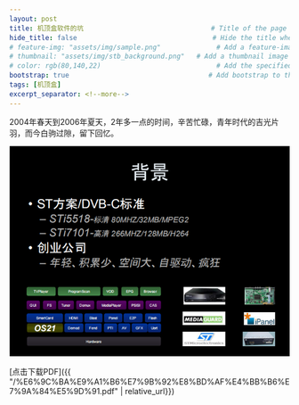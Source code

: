 ```yaml
---
layout: post
title: 机顶盒软件的坑                                # Title of the page
hide_title: false                                  # Hide the title when displaying the post, but shown in lists of posts
# feature-img: "assets/img/sample.png"              # Add a feature-image to the post
# thumbnail: "assets/img/stb_background.png"   # Add a thumbnail image on blog view
# color: rgb(80,140,22)                             # Add the specified color as feature image, and change link colors in post
bootstrap: true                                   # Add bootstrap to the page
tags: [机顶盒]
excerpt_separator: <!--more-->
---
```


2004年春天到2006年夏天，2年多一点的时间，辛苦忙碌，青年时代的吉光片羽，而今白驹过隙，留下回忆。

<!--more-->

![背景](/assets/img/stb_background.png)

[点击下载PDF]({{ "/%E6%9C%BA%E9%A1%B6%E7%9B%92%E8%BD%AF%E4%BB%B6%E7%9A%84%E5%9D%91.pdf" | relative_url}})